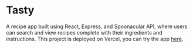 # Tasty 
A recipe app built using React, Express, and Spoonacular API, where users can search and view recipes complete with their ingredients and instructions. This project is deployed on Vercel, you can try the app [here](https://tasty-delta.vercel.app/).
